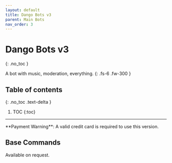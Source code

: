 ```yaml
---
layout: default
title: Dango Bots v3
parent: Main Bots
nav_order: 3
---
```


# Dango Bots v3
{: .no_toc }

A bot with music, moderation, everything.
{: .fs-6 .fw-300 }

## Table of contents
{: .no_toc .text-delta }

1. TOC
{:toc}

---
<div class="note"></div>       
**Payment Warning**: A valid credit card is required to use this version.

## Base Commands

Available on request.